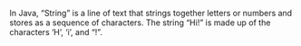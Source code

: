 In Java, “String” is a line of text that strings together letters or numbers and stores as a sequence of characters. The string “Hi!” is made up of the characters ‘H’, ‘i’, and “!”.

